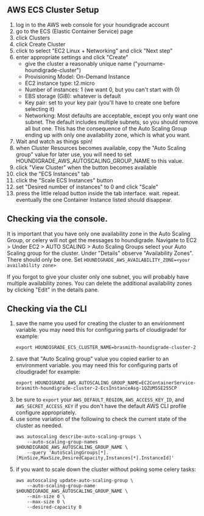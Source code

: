 ## AWS ECS Cluster Setup

1. log in to the AWS web console for your houndigrade account
1. go to the ECS (Elastic Container Service) page
1. click Clusters
1. click Create Cluster
1. click to select "EC2 Linux + Networking" and click "Next step"
1. enter appropriate settings and click "Create"
    - give the cluster a reasonably unique name ("yourname-houndigrade-cluster")
    - Provisioning Model: On-Demand Instance
    - EC2 instance type: t2.micro
    - Number of instances: 1 (we want 0, but you can't start with 0)
    - EBS storage (GiB): whatever is default
    - Key pair: set to your key pair (you'll have to create one before selecting it)
    - Networking: Most defaults are acceptable, except you only want one subnet. The default includes multiple subnets, so you should remove all but one. This has the consequence of the Auto Scaling Group ending up with only one availability zone, which is what you want.
1. Wait and watch as things spin!
1. when Cluster Resources becomes available, copy the "Auto Scaling group" value for later use, you will need to set HOUNDIGRADE_AWS_AUTOSCALING_GROUP_NAME to this value.
1. click "View Cluster" when the button becomes available
1. click the "ECS Instances" tab
1. click the "Scale ECS Instances" button
1. set "Desired number of instances" to 0 and click "Scale"
1. press the little reload button inside the tab interface. wait. repeat. eventually the one Container Instance listed should disappear.

## Checking via the console.

It is important that you have only one availability zone in the Auto Scaling Group, or celery will not get the messages to houndigrade.
Navigate to EC2 > Under EC2 > AUTO SCALING > Auto Scaling Groups select your Auto Scaling group for the cluster. Under "Details" observe "Availability Zones". There should only be one.
Set ``HOUNDIGRADE_AWS_AVAILABILITY_ZONE=<your availability zone>``

If you forgot to give your cluster only one subnet, you will probably have multiple availability zones.
You can delete the additional availability zones by clicking "Edit" in the details pane. 

## Checking via the CLI

1. save the name you used for creating the cluster to an envirionment variable. you may need this for configuring parts of cloudigrade! for example:
    ```
    export HOUNDIGRADE_ECS_CLUSTER_NAME=brasmith-houndigrade-cluster-2
    ```
1. save that "Auto Scaling group" value you copied earlier to an environment variable. you may need this for configuring parts of cloudigrade! for example:
    ```
    export HOUNDIGRADE_AWS_AUTOSCALING_GROUP_NAME=EC2ContainerService-brasmith-houndigrade-cluster-2-EcsInstanceAsg-1QZUM5SE255CP
    ```
1. be sure to `export` your `AWS_DEFAULT_REGION`, `AWS_ACCESS_KEY_ID`, and `AWS_SECRET_ACCESS_KEY` if you don't have the default AWS CLI profile configure appropriately.
1. use some variation of the following to check the current state of the cluster as needed.
    ```
    aws autoscaling describe-auto-scaling-groups \
        --auto-scaling-group-names $HOUNDIGRADE_AWS_AUTOSCALING_GROUP_NAME \
        --query 'AutoScalingGroups[*].[MinSize,MaxSize,DesiredCapacity,Instances[*].InstanceId]'
    ```
1. if you want to scale down the cluster without poking some celery tasks:
    ```
    aws autoscaling update-auto-scaling-group \
        --auto-scaling-group-name $HOUNDIGRADE_AWS_AUTOSCALING_GROUP_NAME \
        --min-size 0 \
        --max-size 0 \
        --desired-capacity 0
    ```
